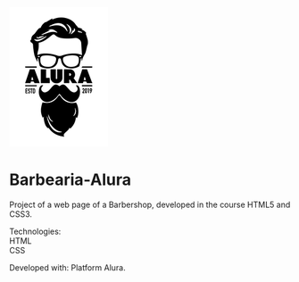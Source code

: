 <img src="./images/logo.png">

# Barbearia-Alura

Project of a web page of a Barbershop, developed in the course HTML5 and CSS3.

Technologies:
<br>HTML
<br>CSS

Developed with: Platform Alura.
